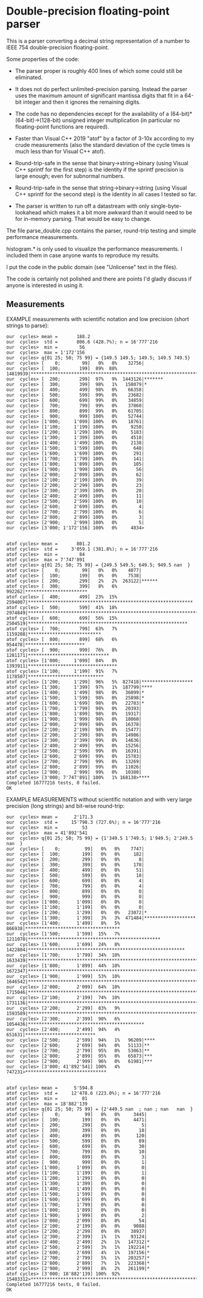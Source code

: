 # Double-precision floating-point parser

This is a parser converting a decimal string representation of a number to
IEEE 754 double-precision floating-point.

Some properties of the code:

* The parser proper is roughly 400 lines of which some could still be eliminated.

* It does not do perfect unlimited-precision parsing.
  Instead the parser uses the maximum amount of significant mantissa digits that fit
  in a 64-bit integer and then it ignores the remaining digits.

* The code has no dependencies except for the availability of a
  (64-bit)*(64-bit)->(128-bit) unsigned integer multiplication
  (in particular no floating-point functions are required).

* Faster than Visual C++ 2019 "atof" by a factor of 3-10x according to my crude measurements
  (also the standard deviation of the cycle times is much less than for Visual C++ atof).

* Round-trip-safe in the sense that binary->string->binary (using Visual C++
  sprintf for the first step) is the identity if the sprintf precision is large
  enough; even for subnormal numbers.

* Round-trip-safe in the sense that string->binary->string (using Visual C++
  sprintf for the second step) is the identity in all cases I tested so far.

* The parser is written to run off a datastream with only single-byte-lookahead which makes
  it a bit more awkward than it would need to be for in-memory parsing. That would be easy to change.

The file parse_double.cpp contains the parser, round-trip testing and simple performance measurements.

histogram.* is only used to visualize the performance measurements. I included them
in case anyone wants to reproduce my results.

I put the code in the public domain (see "Unlicense" text in the files).

The code is certainly not polished and there are points I'd gladly discuss if anyone is interested in using it.

## Measurements

EXAMPLE measurements with scientific notation and low precision (short strings to parse):

    our  cycles> mean =       188.2
    our  cycles>  std =       806.6 (428.7%); n = 16'777'216
    our  cycles>  min =        56
    our  cycles>  max = 1'172'156
    our  cycles> q{01 25; 50; 75 99} = {149.5 149.5; 149.5; 149.5 749.5}
    our  cycles> [    0;        99]   0%   0%    32756|
    our  cycles> [  100;       199]  89%  88% 14819939|**********************************************************************
    our  cycles> [  200;       299]  97%   9%  1443126|*******
    our  cycles> [  300;       399]  98%   1%   158079|*
    our  cycles> [  400;       499]  98%   0%    66358|
    our  cycles> [  500;       599]  99%   0%    23682|
    our  cycles> [  600;       699]  99%   0%    34859|
    our  cycles> [  700;       799]  99%   0%    37860|
    our  cycles> [  800;       899]  99%   0%    61705|
    our  cycles> [  900;       999] 100%   0%    52744|
    our  cycles> [1'000;     1'099] 100%   0%    18761|
    our  cycles> [1'100;     1'199] 100%   0%     9250|
    our  cycles> [1'200;     1'299] 100%   0%     5183|
    our  cycles> [1'300;     1'399] 100%   0%     4518|
    our  cycles> [1'400;     1'499] 100%   0%     2138|
    our  cycles> [1'500;     1'599] 100%   0%      648|
    our  cycles> [1'600;     1'699] 100%   0%      291|
    our  cycles> [1'700;     1'799] 100%   0%      141|
    our  cycles> [1'800;     1'899] 100%   0%      105|
    our  cycles> [1'900;     1'999] 100%   0%       56|
    our  cycles> [2'000;     2'099] 100%   0%       62|
    our  cycles> [2'100;     2'199] 100%   0%       39|
    our  cycles> [2'200;     2'299] 100%   0%       23|
    our  cycles> [2'300;     2'399] 100%   0%       20|
    our  cycles> [2'400;     2'499] 100%   0%       11|
    our  cycles> [2'500;     2'599] 100%   0%       10|
    our  cycles> [2'600;     2'699] 100%   0%        4|
    our  cycles> [2'700;     2'799] 100%   0%        6|
    our  cycles> [2'800;     2'899] 100%   0%        3|
    our  cycles> [2'900;     2'999] 100%   0%        5|
    our  cycles> [3'000; 1'172'156] 100%   0%     4834>


    atof cycles> mean =       801.2
    atof cycles>  std =     3'059.1 (381.8%); n = 16'777'216
    atof cycles>  min =        84
    atof cycles>  max = 7'747'891
    atof cycles> q{01 25; 50; 75 99} = {249.5 549.5; 649.5; 949.5 nan  }
    atof cycles> [    0;        99]   0%   0%    4077|
    atof cycles> [  100;       199]   0%   0%    7538|
    atof cycles> [  200;       299]   2%   2%  263122|******
    atof cycles> [  300;       399]   8%   6%  992262|***********************
    atof cycles> [  400;       499]  23%  15% 2594007|*************************************************************
    atof cycles> [  500;       599]  41%  18% 2974849|**********************************************************************
    atof cycles> [  600;       699]  56%  15% 2504519|***********************************************************
    atof cycles> [  700;       799]  63%   7% 1159288|***************************
    atof cycles> [  800;       899]  68%   6%  954478|**********************
    atof cycles> [  900;       999]  76%   8% 1281171|******************************
    atof cycles> [1'000;     1'099]  84%   8% 1393911|*********************************
    atof cycles> [1'100;     1'199]  91%   7% 1178507|****************************
    atof cycles> [1'200;     1'299]  96%   5%  827418|*******************
    atof cycles> [1'300;     1'399]  97%   1%  187799|****
    atof cycles> [1'400;     1'499]  98%   0%   36099|*
    atof cycles> [1'500;     1'599]  98%   0%   25898|*
    atof cycles> [1'600;     1'699]  98%   0%   22783|*
    atof cycles> [1'700;     1'799]  98%   0%   20393|
    atof cycles> [1'800;     1'899]  98%   0%   19317|
    atof cycles> [1'900;     1'999]  98%   0%   18060|
    atof cycles> [2'000;     2'099]  98%   0%   16378|
    atof cycles> [2'100;     2'199]  98%   0%   15477|
    atof cycles> [2'200;     2'299]  98%   0%   14986|
    atof cycles> [2'300;     2'399]  99%   0%   14636|
    atof cycles> [2'400;     2'499]  99%   0%   15256|
    atof cycles> [2'500;     2'599]  99%   0%   16391|
    atof cycles> [2'600;     2'699]  99%   0%   15783|
    atof cycles> [2'700;     2'799]  99%   0%   13269|
    atof cycles> [2'800;     2'899]  99%   0%   11026|
    atof cycles> [2'900;     2'999]  99%   0%   10380|
    atof cycles> [3'000; 7'747'891] 100%   1% 168138>****
    Completed 16777216 tests, 0 failed.
    OK

EXAMPLE MEASUREMENTS without scientific notation and with very large precision (long strings) and bit-wise round-trip:

    our  cycles> mean =      2'171.3
    our  cycles>  std =     15'798.3 (727.6%); n = 16'777'216
    our  cycles>  min =         53
    our  cycles>  max = 41'892'541
    our  cycles> q{01 25; 50; 75 99} = {1'349.5 1'749.5; 1'949.5; 2'249.5 nan  }
    our  cycles> [    0;         99]   0%   0%    7747|
    our  cycles> [  100;        199]   0%   0%     182|
    our  cycles> [  200;        299]   0%   0%       8|
    our  cycles> [  300;        399]   0%   0%     178|
    our  cycles> [  400;        499]   0%   0%      51|
    our  cycles> [  500;        599]   0%   0%      18|
    our  cycles> [  600;        699]   0%   0%       4|
    our  cycles> [  700;        799]   0%   0%       4|
    our  cycles> [  800;        899]   0%   0%       0|
    our  cycles> [  900;        999]   0%   0%       0|
    our  cycles> [1'000;      1'099]   0%   0%       0|
    our  cycles> [1'100;      1'199]   0%   0%       0|
    our  cycles> [1'200;      1'299]   0%   0%   23072|*
    our  cycles> [1'300;      1'399]   3%   3%  471484|*******************
    our  cycles> [1'400;      1'499]   8%   5%  866938|***********************************
    our  cycles> [1'500;      1'599]  15%   7% 1211070|*************************************************
    our  cycles> [1'600;      1'699]  24%   8% 1422804|**********************************************************
    our  cycles> [1'700;      1'799]  34%  10% 1633439|******************************************************************
    our  cycles> [1'800;      1'899]  44%  10% 1672347|********************************************************************
    our  cycles> [1'900;      1'999]  53%  10% 1646542|*******************************************************************
    our  cycles> [2'000;      2'099]  64%  10% 1715046|*********************************************************************
    our  cycles> [2'100;      2'199]  74%  10% 1731136|**********************************************************************
    our  cycles> [2'200;      2'299]  83%   9% 1593589|****************************************************************
    our  cycles> [2'300;      2'399]  90%   6% 1054436|*******************************************
    our  cycles> [2'400;      2'499]  94%   4%  651631|**************************
    our  cycles> [2'500;      2'599]  94%   1%   96209|****
    our  cycles> [2'600;      2'699]  94%   0%   51133|**
    our  cycles> [2'700;      2'799]  95%   0%   53063|**
    our  cycles> [2'800;      2'899]  95%   0%   65873|***
    our  cycles> [2'900;      2'999]  96%   0%   61981|***
    our  cycles> [3'000; 41'892'541] 100%   4%  747231>******************************


    atof cycles> mean =      5'594.8
    atof cycles>  std =     12'478.6 (223.0%); n = 16'777'216
    atof cycles>  min =         81
    atof cycles>  max = 18'882'139
    atof cycles> q{01 25; 50; 75 99} = {2'449.5 nan  ; nan ; nan   nan  }
    atof cycles> [    0;         99]   0%   0%     3445|
    atof cycles> [  100;        199]   0%   0%     4471|
    atof cycles> [  200;        299]   0%   0%        5|
    atof cycles> [  300;        399]   0%   0%       18|
    atof cycles> [  400;        499]   0%   0%      120|
    atof cycles> [  500;        599]   0%   0%       89|
    atof cycles> [  600;        699]   0%   0%       30|
    atof cycles> [  700;        799]   0%   0%       10|
    atof cycles> [  800;        899]   0%   0%        3|
    atof cycles> [  900;        999]   0%   0%        1|
    atof cycles> [1'000;      1'099]   0%   0%        0|
    atof cycles> [1'100;      1'199]   0%   0%        1|
    atof cycles> [1'200;      1'299]   0%   0%        0|
    atof cycles> [1'300;      1'399]   0%   0%        0|
    atof cycles> [1'400;      1'499]   0%   0%        0|
    atof cycles> [1'500;      1'599]   0%   0%        0|
    atof cycles> [1'600;      1'699]   0%   0%        0|
    atof cycles> [1'700;      1'799]   0%   0%        0|
    atof cycles> [1'800;      1'899]   0%   0%        0|
    atof cycles> [1'900;      1'999]   0%   0%        2|
    atof cycles> [2'000;      2'099]   0%   0%       54|
    atof cycles> [2'100;      2'199]   0%   0%     9088|
    atof cycles> [2'200;      2'299]   0%   0%    38937|
    atof cycles> [2'300;      2'399]   1%   1%    93124|
    atof cycles> [2'400;      2'499]   2%   1%   147312|*
    atof cycles> [2'500;      2'599]   3%   1%   192214|*
    atof cycles> [2'600;      2'699]   4%   1%   197156|*
    atof cycles> [2'700;      2'799]   5%   1%   203257|*
    atof cycles> [2'800;      2'899]   7%   1%   223368|*
    atof cycles> [2'900;      2'999]   8%   2%   261199|*
    atof cycles> [3'000; 18'882'139] 100%  92% 15403312>**********************************************************************
    Completed 16777216 tests, 0 failed.
    OK  
